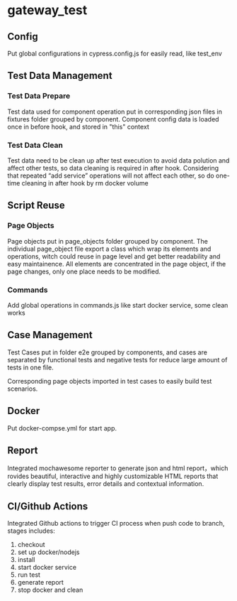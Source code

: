 # gateway_test

## Config
Put global configurations in cypress.config.js for easily read, like test_env

## Test Data Management

### Test Data Prepare
Test data used for component operation put in corresponding json files in fixtures folder grouped by component.
Component config data is loaded once in before hook, and stored in "this" context

### Test Data Clean
Test data need to be clean up after test execution to avoid data polution and affect other tests, so data cleaning is required in after hook. 
Considering that repeated “add service” operations will not affect each other, so do one-time cleaning in after hook by rm docker volume

## Script Reuse
### Page Objects
Page objects put in page_objects folder grouped by component. The individual page_object file export a class which wrap its elements and operations, witch could reuse in page level and get better readability and easy maintainence.
All elements are concentrated in the page object, if the page changes, only one place needs to be modified.

### Commands
Add global operations in commands.js like start docker service, some clean works

## Case Management
Test Cases put in folder e2e grouped by components, and cases are separated by functional tests and negative tests for reduce large amount of tests in one file.

Corresponding page objects imported in test cases to easily build test scenarios.

## Docker
Put docker-compse.yml for start app.

## Report
Integrated mochawesome reporter to generate json and html report，which rovides beautiful, interactive and highly customizable HTML reports that clearly display test results, error details and contextual information.

## CI/Github Actions
Integrated Github actions to trigger CI process when push code to branch, stages includes:
1. checkout
2. set up docker/nodejs
3. install
4. start docker service
5. run test
6. generate report
7. stop docker and clean
